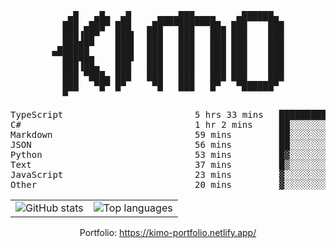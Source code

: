 <div align="center">
<pre>
   ▄█   ▄█▄  ▄█     ▄▄▄▄███▄▄▄▄    ▄██████▄ 
  ███ ▄███▀ ███   ▄██▀▀▀███▀▀▀██▄ ███    ███
  ███▐██▀   ███▌  ███   ███   ███ ███    ███
 ▄█████▀    ███▌  ███   ███   ███ ███    ███
▀▀█████▄    ███▌  ███   ███   ███ ███    ███
  ███▐██▄   ███   ███   ███   ███ ███    ███
  ███ ▀███▄ ███   ███   ███   ███ ███    ███
  ███   ▀█▀ █▀     ▀█   ███   █▀   ▀██████▀ 
  ▀                                         
</pre>
  

<!--START_SECTION:waka-->
<p align="center">
<pre>
TypeScript                         5 hrs 33 mins   ███████████▒░░░░░░░░░░░░░   45.70 %
C#                                 1 hr 2 mins     ██░░░░░░░░░░░░░░░░░░░░░░░   08.58 %
Markdown                           59 mins         ██░░░░░░░░░░░░░░░░░░░░░░░   08.17 %
JSON                               56 mins         ██░░░░░░░░░░░░░░░░░░░░░░░   07.72 %
Python                             53 mins         █▓░░░░░░░░░░░░░░░░░░░░░░░   07.30 %
Text                               37 mins         █▒░░░░░░░░░░░░░░░░░░░░░░░   05.07 %
JavaScript                         23 mins         ▓░░░░░░░░░░░░░░░░░░░░░░░░   03.25 %
Other                              20 mins         ▓░░░░░░░░░░░░░░░░░░░░░░░░   02.77 %
</pre>
</p>
<!--END_SECTION:waka-->

<table align="center">
  <tr>
    <td valign="top">
      <img alt="GitHub stats"
           src="https://github-readme-stats.vercel.app/api?username=kim0chi&show_icons=true&hide_title=true&rank_icon=percentile&line_height=28&hide_border=true&theme=dark" />
    </td>
    <td valign="top">
      <img alt="Top languages"
           src="https://github-readme-stats.vercel.app/api/top-langs/?username=kim0chi&layout=compact&card_width=420&langs_count=8&hide_border=true&theme=dark" />
    </td>
  </tr>
</table>

Portfolio: https://kimo-portfolio.netlify.app/


